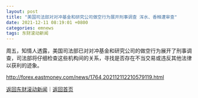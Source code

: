 ```yaml
---
layout: post
title: "美国司法部对对冲基金和研究公司做空行为展开刑事调查 浑水、香橼遭审查"
date: 2021-12-11 08:19:01 +0800
categories: emnews
tags: 东财滚动新闻
---
```


周五，知情人透露，美国司法部已对对冲基金和研究公司的做空行为展开了刑事调查，司法部将仔细检查这些机构间的关系，寻找是否存在不当交易或违反其他法律以获利的迹象。

<http://forex.eastmoney.com/news/1764,202112112210579119.html>

[返回东财滚动新闻](//finews.withounder.com/emnews/)｜[返回首页](//finews.withounder.com/)